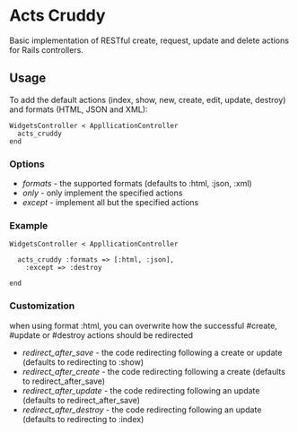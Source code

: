 # Acts Cruddy #

Basic implementation of RESTful create, request, update and delete actions for Rails controllers.

## Usage ##

To add the default actions (index, show, new, create, edit, update, destroy) and formats (HTML, JSON and XML):

    WidgetsController < AppllicationController
      acts_cruddy
    end

### Options ###

  * *formats* - the supported formats (defaults to :html, :json, :xml)
  * *only* - only implement the specified actions
  * *except* - implement all but the specified actions

### Example ###

    WidgetsController < AppllicationController

      acts_cruddy :formats => [:html, :json],
        :except => :destroy

    end

### Customization ###
when using format :html, you can overwrite how the successful #create, #update or #destroy actions should be redirected
  * *redirect_after_save* - the code redirecting following a create or update (defaults to redirecting to :show)
  * *redirect_after_create* - the code redirecting following a create (defaults to redirect_after_save)
  * *redirect_after_update* - the code redirecting following an update (defaults to redirect_after_save)
  * *redirect_after_destroy* - the code redirecting following an update (defaults to redirecting to :index)